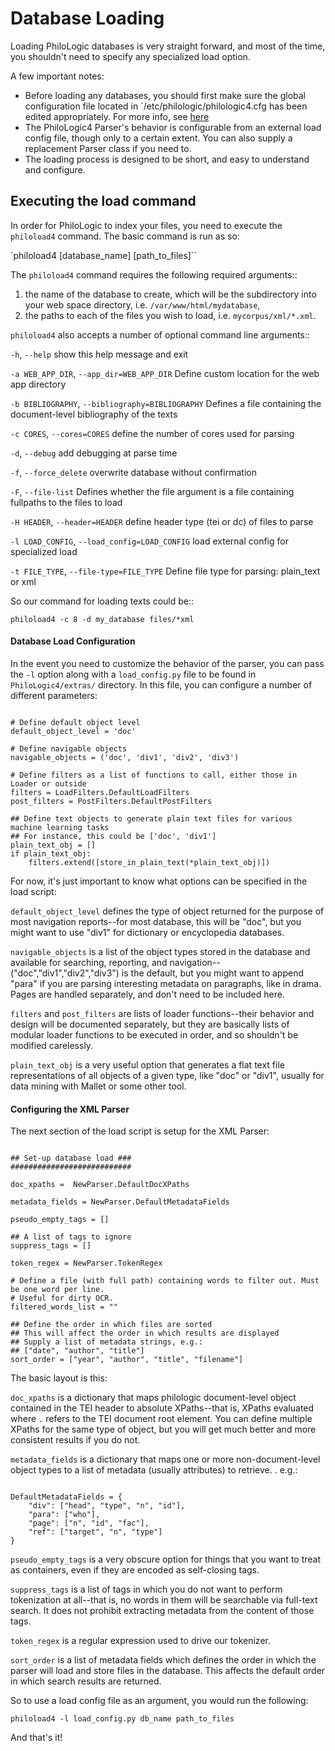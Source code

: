 Database Loading
================

Loading PhiloLogic databases is very straight forward, and most of the time, you shouldn't need to specify any specialized load option. 

A few important notes:
* Before loading any databases, you should first make sure the global configuration file located in `/etc/philologic/philologic4.cfg has been edited appropriately. For more info, see [here](../installation.md)
* The PhiloLogic4 Parser's behavior is configurable from an external load config file, though only to a certain extent. You can also supply a replacement Parser class if you need to.
* The loading process is designed to be short, and easy to understand and configure.

## Executing the load command ##

In order for PhiloLogic to index your files, you need to execute the `philoload4` command. The basic command is run as so:

`philoload4 [database_name] [path_to_files]``

The `philoload4` command requires the following required arguments::

1.  the name of the database to create, which will be the subdirectory
    into your web space directory, i.e. ``/var/www/html/mydatabase``,
2.  the paths to each of the files you wish to load,
    i.e. ``mycorpus/xml/*.xml``.

`philoload4` also accepts a number of optional command line arguments::

  `-h`, `--help`        show this help message and exit
  
  `-a WEB_APP_DIR`, `--app_dir=WEB_APP_DIR`     Define custom location for the web app directory
                        
  `-b BIBLIOGRAPHY`, `--bibliography=BIBLIOGRAPHY`      Defines a file containing the document-level bibliography of the texts
                        
  `-c CORES`, `--cores=CORES`       define the number of cores used for parsing
                        
  `-d`, `--debug`           add debugging at parse time
  
  `-f`, `--force_delete`    overwrite database without confirmation
  
  `-F`, `--file-list`       Defines whether the file argument is a file containing fullpaths to the files to load
                        
  `-H HEADER`, `--header=HEADER`        define header type (tei or dc) of files to parse
                        
  `-l LOAD_CONFIG`, `--load_config=LOAD_CONFIG`     load external config for specialized load
                        
  `-t FILE_TYPE`, `--file-type=FILE_TYPE`       Define file type for parsing: plain_text or xml

So our command for loading texts could be::

`philoload4 -c 8 -d my_database files/*xml`


#### Database Load Configuration ####

In the event you need to customize the behavior of the parser, you can pass the `-l` option along with a `load_config.py` file to be found in `PhiloLogic4/extras/` directory. In this file, you can configure a number of different parameters:

<pre><code>
# Define default object level
default_object_level = 'doc'

# Define navigable objects
navigable_objects = ('doc', 'div1', 'div2', 'div3')

# Define filters as a list of functions to call, either those in Loader or outside
filters = LoadFilters.DefaultLoadFilters
post_filters = PostFilters.DefaultPostFilters

## Define text objects to generate plain text files for various machine learning tasks
## For instance, this could be ['doc', 'div1']
plain_text_obj = []
if plain_text_obj:
    filters.extend([store_in_plain_text(*plain_text_obj)])
</code></pre>

For now, it's just important to know what options can be specified in the load script:

`default_object_level` defines the type of object returned for the purpose of most navigation reports--for most database, this will be "doc", but you might want to use "div1" for dictionary or encyclopedia databases.

`navigable_objects` is a list of the object types stored in the database and available for searching, reporting, and navigation--("doc","div1","div2","div3") is the default, but you might want to append "para" if you are parsing interesting metadata on paragraphs, like in drama.  Pages are handled separately, and don't need to be included here.

`filters` and `post_filters` are lists of loader functions--their behavior and design will be documented separately, but they are basically lists of modular loader functions to be executed in order, and so shouldn't be modified carelessly.

`plain_text_obj` is a very useful option that generates a flat text file representations of all objects of a given type, like "doc" or "div1", usually for data mining with Mallet or some other tool.

#### Configuring the XML Parser ####
The next section of the load script is setup for the XML Parser:

<pre><code>
## Set-up database load ###
###########################

doc_xpaths =  NewParser.DefaultDocXPaths

metadata_fields = NewParser.DefaultMetadataFields

pseudo_empty_tags = []

## A list of tags to ignore
suppress_tags = []

token_regex = NewParser.TokenRegex

# Define a file (with full path) containing words to filter out. Must be one word per line.
# Useful for dirty OCR.
filtered_words_list = ""

## Define the order in which files are sorted
## This will affect the order in which results are displayed
## Supply a list of metadata strings, e.g.:
## ["date", "author", "title"]
sort_order = ["year", "author", "title", "filename"]
</code></pre>

The basic layout is this:

`doc_xpaths` is a dictionary that maps philologic document-level object contained in the TEI header to absolute XPaths--that is, XPaths evaluated where `.` refers to the TEI document root element.  You can define multiple XPaths for the same type of object, but you will get much better and more consistent results if you do not.

`metadata_fields` is a dictionary that maps one or more non-document-level object types to a list of metadata (usually attributes) to retrieve. . e.g.:
<pre><code>
DefaultMetadataFields = {
    "div": ["head", "type", "n", "id"],
    "para": ["who"],
    "page": ["n", "id", "fac"],
    "ref": ["target", "n", "type"]
}
</code></pre>
`pseudo_empty_tags` is a very obscure option for things that you want to treat as containers, even if they are encoded as self-closing tags.  

`suppress_tags` is a list of tags in which you do not want to perform tokenization at all--that is, no words in them will be searchable via full-text search.  It does not prohibit extracting metadata from the content of those tags.

`token_regex` is a regular expression used to drive our tokenizer. 

`sort_order` is a list of metadata fields which defines the order in which the parser will load and store files in the database. This affects the default order in which search results are returned.

So to use a load config file as an argument, you would run the following:

`philoload4 -l load_config.py db_name path_to_files`

And that's it!


